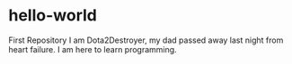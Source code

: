 # hello-world
First Repository
I am Dota2Destroyer, my dad passed away last night from heart failure. I am here to learn programming.
